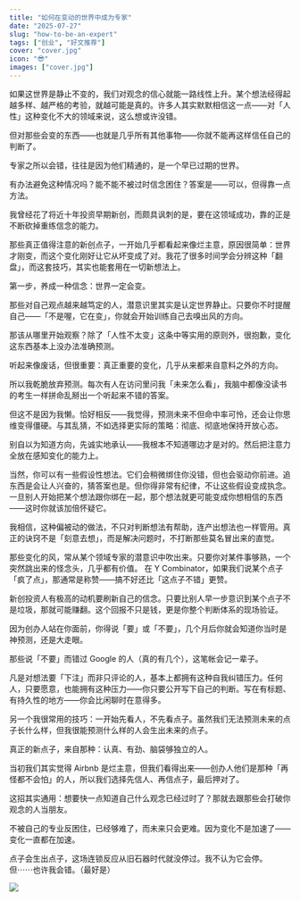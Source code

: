 ```yaml
---
title: "如何在变动的世界中成为专家"
date: "2025-07-27"
slug: "how-to-be-an-expert"
tags: ["创业", "好文推荐"]
cover: "cover.jpg"
icon: "😎"
images: ["cover.jpg"]
---
```

如果这世界是静止不变的，我们对观念的信心就能一路线性上升。某个想法经得起越多样、越严格的考验，就越可能是真的。许多人其实默默相信这一点——对「人性」这种变化不大的领域来说，这么想或许没错。



但对那些会变的东西——也就是几乎所有其他事物——你就不能再这样信任自己的判断了。



专家之所以会错，往往是因为他们精通的，是一个早已过期的世界。



有办法避免这种情况吗？能不能不被过时信念困住？答案是——可以，但得靠一点方法。



我曾经花了将近十年投资早期新创，而颇具讽刺的是，要在这领域成功，靠的正是不断砍掉重练信念的能力。



那些真正值得注意的新创点子，一开始几乎都看起来像烂主意，原因很简单：世界才刚变，而这个变化刚好让它从坏变成了对。我花了很多时间学会分辨这种「翻盘」，而这套技巧，其实也能套用在一切新想法上。



第一步，养成一种信念：世界一定会变。



那些对自己观点越来越笃定的人，潜意识里其实是认定世界静止。只要你不时提醒自己——「不是喔，它在变」，你就会开始训练自己去嗅出风的方向。



那该从哪里开始观察？除了「人性不太变」这条中等实用的原则外，很抱歉，变化这东西基本上没办法准确预测。



听起来像废话，但很重要：真正重要的变化，几乎从来都来自意料之外的方向。



所以我乾脆放弃预测。每次有人在访问里问我「未来怎么看」，我脑中都像没读书的考生一样拼命乱掰出一个听起来不错的答案。



但这不是因为我懒。恰好相反——我觉得，预测未来不但命中率可怜，还会让你思维变得僵硬。与其乱猜，不如选择更实际的策略：彻底、彻底地保持开放心态。



别自以为知道方向，先诚实地承认——我根本不知道哪边才是对的。然后把注意力全放在感知变化的能力上。



当然，你可以有一些假设性想法。它们会稍微绑住你没错，但也会驱动你前进。追东西是会让人兴奋的，猜答案也是。但你得非常有纪律，不让这些假设变成执念。
一旦别人开始把某个想法跟你绑在一起，那个想法就更可能变成你想相信的东西——这时你就该加倍怀疑它。



我相信，这种偏被动的做法，不只对判断想法有帮助，连产出想法也一样管用。真正的诀窍不是「刻意去想」，而是解决问题时，不打断那些莫名冒出来的直觉。



那些变化的风，常从某个领域专家的潜意识中吹出来。只要你对某件事够熟，一个突然跳出来的怪念头，几乎都有价值。
在 Y Combinator，如果我们说某个点子「疯了点」，那通常是称赞——搞不好还比「这点子不错」更赞。



新创投资人有极高的动机要刷新自己的信念。只要比别人早一步意识到某个点子不是垃圾，那就可能赚翻。这个回报不只是钱，更是你整个判断体系的现场验证。



因为创办人站在你面前，你得说「要」或「不要」，几个月后你就会知道你当时是神预测，还是大走眼。



那些说「不要」而错过 Google 的人（真的有几个），这笔帐会记一辈子。



凡是对想法要「下注」而非只评论的人，基本上都拥有这种自我纠错压力。任何人，只要愿意，也能拥有这种压力——你只要公开写下自己的判断。写在有标题、有持久性的地方——你会比闲聊时在意得多。



另一个我很常用的技巧：一开始先看人，不先看点子。虽然我们无法预测未来的点子长什么样，但我很能预测什么样的人会生出未来的点子。



真正的新点子，来自那种：认真、有劲、脑袋够独立的人。



当初我们其实觉得 Airbnb 是烂主意，但我们看得出来——创办人他们是那种「再怪都不会怕」的人，所以我们选择先信人、再信点子，最后押对了。



这招其实通用：想要快一点知道自己什么观念已经过时了？那就去跟那些会打破你观念的人当朋友。



不被自己的专业反困住，已经够难了，而未来只会更难。因为变化不是加速了——变化一直都在加速。



点子会生出点子，这场连锁反应从旧石器时代就没停过。我不认为它会停。
但⋯⋯也许我会错。（最好是）




![](https://prod-files-secure.s3.us-west-2.amazonaws.com/112d0858-5090-4d34-a606-b75eb8d65fd2/46476355-9cf3-4e99-9b7a-3531bc426380/1000202064.png?X-Amz-Algorithm=AWS4-HMAC-SHA256&X-Amz-Content-Sha256=UNSIGNED-PAYLOAD&X-Amz-Credential=ASIAZI2LB466UUHE3D5O%2F20250908%2Fus-west-2%2Fs3%2Faws4_request&X-Amz-Date=20250908T094714Z&X-Amz-Expires=3600&X-Amz-Security-Token=IQoJb3JpZ2luX2VjEFIaCXVzLXdlc3QtMiJHMEUCIC81tIgAU2KXR3tyKILKbBBQSg6veNfYrqTLkyMizaT0AiEAl3FJYr7KdVdiKMKPvv5QIoBZ0heLZE00JNCd%2B28EPgQqiAQIu%2F%2F%2F%2F%2F%2F%2F%2F%2F%2F%2FARAAGgw2Mzc0MjMxODM4MDUiDJV0oxg3tgcG3%2F5vrircA%2BQ5OP1nmEOARcU7X6N1QAy9RJ%2FSw3K4sxDpRG%2Fswge0vryxvVI5LiA98RrT%2FLYiWhQ6gaOvxASnurVuRSAPjFVMMkzh0JohjN6g%2BwXNdmaEejzh3ekGuNwZW7Rut%2FYx10lzQViB91jSvw5NIyw8ntm8kpRs98DKi4LhOixE0tbe0TlWWjEkX7t3uZBHy3DKEDENxUe6Qyx37g7HaCgG%2BIaZHcYyx1ZrUR3XbQNrFHipKXkxaPRkBl%2FFHs8f9wiwLfgTbH7aqoq9o2RvxPmhRQnpFxAnntAwjw1hEeOKL%2BaiT7pNTVA2pGqAgUJFRtvGa1oLVhkriHOE9D9mg1IQsBWO0g9R91fyASPd9FuuLcgb37iuNScvhKQ66qJt3uRE3UtuiG30qWihtnF%2FFa048lkQ0rDR8tXQ7pKotMrBVYDZnQ9B3g1e9mKqd0tE%2F17Gjyt%2Bvssps5SpqIu8UXFmPlndEoO2842DPYXJF9KvYIbKZ8JSpEovBvFwjExVpqk9jKx7WXXZ8Ev%2BPF8dtvAumcDVX0P%2BWF4qfljBwflX%2FkLHZrVT%2F71mPRYxLmXMIk1ETPBvoyM2POVz6wbnusNfLdRnXNuYMVcm9edCTBtv8Dgg3Xhux5gxPWxauy8cMMvJ%2BsUGOqUBpoqgA%2FXLMK8gltp5lj%2BffKEW5GuDL3pogxx%2BSzfLyEyn%2FmvgvmIMQwJZU4JHpcgO5mKIDM4E896YyW5PocuCzxc7LMC8EDrABJ5RlOi%2FNo%2BfsBnsv5dc04c%2BbB%2BYcY9cWqqqnnUg2e7e%2FSHUae4zqRYelajSARp8D%2Bs8RD2SDe8VR8r57UzbJmxNyAsK%2BEIc3JXqHPUlQ2c4j7Xa79H8AOl9B6eE&X-Amz-Signature=ef140e7ef33e491d1332bdfe3020368f829e453541d76416e610f9e687703ffa&X-Amz-SignedHeaders=host&x-amz-checksum-mode=ENABLED&x-id=GetObject)

